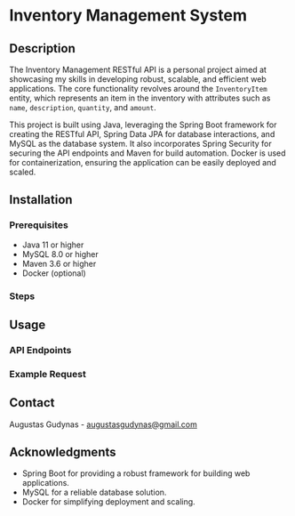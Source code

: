 # Inventory Management System

## Description

The Inventory Management RESTful API is a personal project aimed at showcasing my skills in developing robust, scalable, and efficient web applications. The core functionality revolves around the `InventoryItem` entity, which represents an item in the inventory with attributes such as `name`, `description`, `quantity`, and `amount`.

This project is built using Java, leveraging the Spring Boot framework for creating the RESTful API, Spring Data JPA for database interactions, and MySQL as the database system. It also incorporates Spring Security for securing the API endpoints and Maven for build automation. Docker is used for containerization, ensuring the application can be easily deployed and scaled.

## Installation

### Prerequisites

- Java 11 or higher
- MySQL 8.0 or higher
- Maven 3.6 or higher
- Docker (optional)

### Steps

## Usage

### API Endpoints

### Example Request

## Contact

Augustas Gudynas - augustasgudynas@gmail.com

## Acknowledgments

- Spring Boot for providing a robust framework for building web applications.
- MySQL for a reliable database solution.
- Docker for simplifying deployment and scaling.
